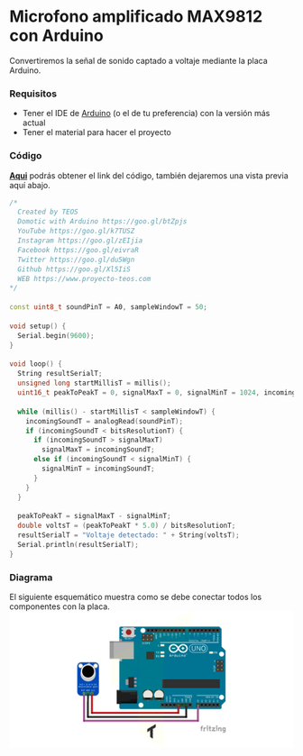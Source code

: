 # Microfono amplificado MAX9812 con Arduino
Convertiremos la señal de sonido captado a voltaje mediante la placa Arduino.

### Requisitos
- Tener el IDE de [Arduino](https://www.arduino.cc/en/Main/Software) (o el de tu preferencia) con la versión más actual
- Tener el material para hacer el proyecto

### Código
**[Aqui](https://github.com/proyectoTEOS/Microfono-amplificado-MAX9812-con-Arduino/blob/master/Microfono-amplificado-MAX9812-con-Arduino.ino)** podrás obtener el link del código, también dejaremos
una vista previa aquí abajo.

```c++
/*
  Created by TEOS
  Domotic with Arduino https://goo.gl/btZpjs
  YouTube https://goo.gl/k7TUSZ
  Instagram https://goo.gl/zEIjia
  Facebook https://goo.gl/eivraR
  Twitter https://goo.gl/du5Wgn
  Github https://goo.gl/Xl5IiS
  WEB https://www.proyecto-teos.com
*/

const uint8_t soundPinT = A0, sampleWindowT = 50;

void setup() {
  Serial.begin(9600);
}

void loop() {
  String resultSerialT;
  unsigned long startMillisT = millis();
  uint16_t peakToPeakT = 0, signalMaxT = 0, signalMinT = 1024, incomingSoundT, bitsResolutionT = 1024;

  while (millis() - startMillisT < sampleWindowT) {
    incomingSoundT = analogRead(soundPinT);
    if (incomingSoundT < bitsResolutionT) {
      if (incomingSoundT > signalMaxT)
        signalMaxT = incomingSoundT;
      else if (incomingSoundT < signalMinT) {
        signalMinT = incomingSoundT;
      }
    }
  }

  peakToPeakT = signalMaxT - signalMinT;
  double voltsT = (peakToPeakT * 5.0) / bitsResolutionT;
  resultSerialT = "Voltaje detectado: " + String(voltsT);
  Serial.println(resultSerialT);
}
```

### Diagrama
El siguiente esquemático muestra como se debe conectar todos los componentes con la placa.
![](https://github.com/proyectoTEOS/Microfono-amplificado-MAX9812-con-Arduino/blob/master/microfono-amplificado-max9812-con-arduino-5.jpg)
